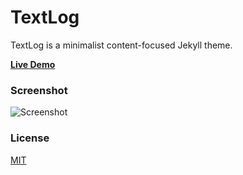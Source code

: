 # TextLog

TextLog is a minimalist content-focused Jekyll theme.

[**Live Demo**](https://heiswayi.github.io/textlog)

### Screenshot

![Screenshot](http://i.imgur.com/htP3Xqc.png)

### License

[MIT](LICENSE.md)
